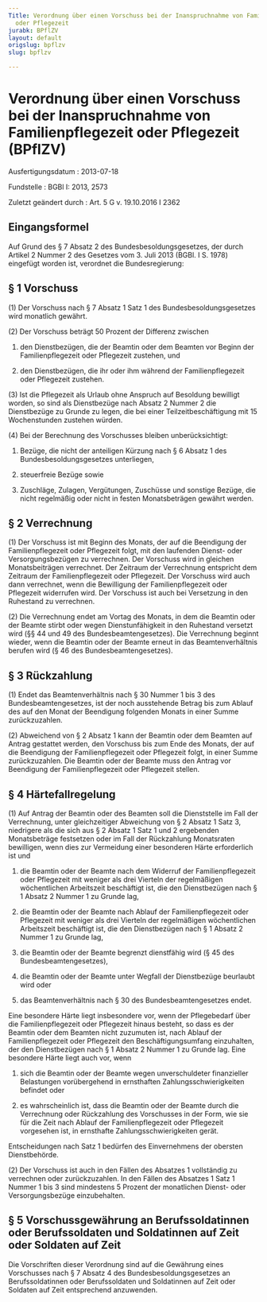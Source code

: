 ```yaml
---
Title: Verordnung über einen Vorschuss bei der Inanspruchnahme von Familienpflegezeit
  oder Pflegezeit
jurabk: BPflZV
layout: default
origslug: bpflzv
slug: bpflzv

---
```


# Verordnung über einen Vorschuss bei der Inanspruchnahme von Familienpflegezeit oder Pflegezeit (BPflZV)

Ausfertigungsdatum
:   2013-07-18

Fundstelle
:   BGBl I: 2013, 2573

Zuletzt geändert durch
:   Art. 5 G v. 19.10.2016 I 2362


## Eingangsformel

Auf Grund des § 7 Absatz 2 des Bundesbesoldungsgesetzes, der durch Artikel 2 Nummer 2 des Gesetzes vom 3. Juli 2013 (BGBl. I S. 1978) eingefügt worden ist, verordnet die Bundesregierung:


## § 1 Vorschuss

(1) Der Vorschuss nach § 7 Absatz 1 Satz 1 des Bundesbesoldungsgesetzes wird monatlich gewährt.

(2) Der Vorschuss beträgt 50 Prozent der Differenz zwischen

1.  den Dienstbezügen, die der Beamtin oder dem Beamten vor Beginn der Familienpflegezeit oder Pflegezeit zustehen, und


2.  den Dienstbezügen, die ihr oder ihm während der Familienpflegezeit oder Pflegezeit zustehen.




(3) Ist die Pflegezeit als Urlaub ohne Anspruch auf Besoldung bewilligt worden, so sind als Dienstbezüge nach Absatz 2 Nummer 2 die Dienstbezüge zu Grunde zu legen, die bei einer Teilzeitbeschäftigung mit 15 Wochenstunden zustehen würden.

(4) Bei der Berechnung des Vorschusses bleiben unberücksichtigt:

1.  Bezüge, die nicht der anteiligen Kürzung nach § 6 Absatz 1 des Bundesbesoldungsgesetzes unterliegen,


2.  steuerfreie Bezüge sowie


3.  Zuschläge, Zulagen, Vergütungen, Zuschüsse und sonstige Bezüge, die nicht regelmäßig oder nicht in festen Monatsbeträgen gewährt werden.





## § 2 Verrechnung

(1) Der Vorschuss ist mit Beginn des Monats, der auf die Beendigung der Familienpflegezeit oder Pflegezeit folgt, mit den laufenden Dienst- oder Versorgungsbezügen zu verrechnen. Der Vorschuss wird in gleichen Monatsbeiträgen verrechnet. Der Zeitraum der Verrechnung entspricht dem Zeitraum der Familienpflegezeit oder Pflegezeit. Der Vorschuss wird auch dann verrechnet, wenn die Bewilligung der Familienpflegezeit oder Pflegezeit widerrufen wird. Der Vorschuss ist auch bei Versetzung in den Ruhestand zu verrechnen.

(2) Die Verrechnung endet am Vortag des Monats, in dem die Beamtin oder der Beamte stirbt oder wegen Dienstunfähigkeit in den Ruhestand versetzt wird (§§ 44 und 49 des Bundesbeamtengesetzes). Die Verrechnung beginnt wieder, wenn die Beamtin oder der Beamte erneut in das Beamtenverhältnis berufen wird (§ 46 des Bundesbeamtengesetzes).


## § 3 Rückzahlung

(1) Endet das Beamtenverhältnis nach § 30 Nummer 1 bis 3 des Bundesbeamtengesetzes, ist der noch ausstehende Betrag bis zum Ablauf des auf den Monat der Beendigung folgenden Monats in einer Summe zurückzuzahlen.

(2) Abweichend von § 2 Absatz 1 kann der Beamtin oder dem Beamten auf Antrag gestattet werden, den Vorschuss bis zum Ende des Monats, der auf die Beendigung der Familienpflegezeit oder Pflegezeit folgt, in einer Summe zurückzuzahlen. Die Beamtin oder der Beamte muss den Antrag vor Beendigung der Familienpflegezeit oder Pflegezeit stellen.


## § 4 Härtefallregelung

(1) Auf Antrag der Beamtin oder des Beamten soll die Dienststelle im Fall der Verrechnung, unter gleichzeitiger Abweichung von § 2 Absatz 1 Satz 3, niedrigere als die sich aus § 2 Absatz 1 Satz 1 und 2 ergebenden Monatsbeträge festsetzen oder im Fall der Rückzahlung Monatsraten bewilligen, wenn dies zur Vermeidung einer besonderen Härte erforderlich ist und

1.  die Beamtin oder der Beamte nach dem Widerruf der Familienpflegezeit oder Pflegezeit mit weniger als drei Vierteln der regelmäßigen wöchentlichen Arbeitszeit beschäftigt ist, die den Dienstbezügen nach § 1 Absatz 2 Nummer 1 zu Grunde lag,


2.  die Beamtin oder der Beamte nach Ablauf der Familienpflegezeit oder Pflegezeit mit weniger als drei Vierteln der regelmäßigen wöchentlichen Arbeitszeit beschäftigt ist, die den Dienstbezügen nach § 1 Absatz 2 Nummer 1 zu Grunde lag,


3.  die Beamtin oder der Beamte begrenzt dienstfähig wird (§ 45 des Bundesbeamtengesetzes),


4.  die Beamtin oder der Beamte unter Wegfall der Dienstbezüge beurlaubt wird oder


5.  das Beamtenverhältnis nach § 30 des Bundesbeamtengesetzes endet.



Eine besondere Härte liegt insbesondere vor, wenn der Pflegebedarf über die Familienpflegezeit oder Pflegezeit hinaus besteht, so dass es der Beamtin oder dem Beamten nicht zuzumuten ist, nach Ablauf der Familienpflegezeit oder Pflegezeit den Beschäftigungsumfang einzuhalten, der den Dienstbezügen nach § 1 Absatz 2 Nummer 1 zu Grunde lag. Eine besondere Härte liegt auch vor, wenn

1.  sich die Beamtin oder der Beamte wegen unverschuldeter finanzieller Belastungen vorübergehend in ernsthaften Zahlungsschwierigkeiten befindet oder


2.  es wahrscheinlich ist, dass die Beamtin oder der Beamte durch die Verrechnung oder Rückzahlung des Vorschusses in der Form, wie sie für die Zeit nach Ablauf der Familienpflegezeit oder Pflegezeit vorgesehen ist, in ernsthafte Zahlungsschwierigkeiten gerät.



Entscheidungen nach Satz 1 bedürfen des Einvernehmens der obersten Dienstbehörde.

(2) Der Vorschuss ist auch in den Fällen des Absatzes 1 vollständig zu verrechnen oder zurückzuzahlen. In den Fällen des Absatzes 1 Satz 1 Nummer 1 bis 3 sind mindestens 5 Prozent der monatlichen Dienst- oder Versorgungsbezüge einzubehalten.


## § 5 Vorschussgewährung an Berufssoldatinnen oder Berufssoldaten und Soldatinnen auf Zeit oder Soldaten auf Zeit

Die Vorschriften dieser Verordnung sind auf die Gewährung eines Vorschusses nach § 7 Absatz 4 des Bundesbesoldungsgesetzes an Berufssoldatinnen oder Berufssoldaten und Soldatinnen auf Zeit oder Soldaten auf Zeit entsprechend anzuwenden.

